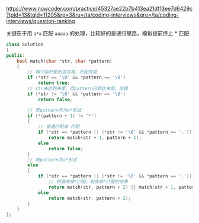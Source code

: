 https://www.nowcoder.com/practice/45327ae22b7b413ea21df13ee7d6429c?tpId=13&tqId=11205&rp=3&ru=/ta/coding-interviews&qru=/ta/coding-interviews/question-ranking

关键在于用 `a*a` 匹配 `aaaaa` 的处理，比较好的是递归思路，模拟提前终止 * 匹配

```cpp
class Solution
{
public:
    bool match(char *str, char *pattern)
    {
        // 两个指针都到达末尾，匹配完成
        if (*str == '\0' && *pattern == '\0')
            return true;
        // str未达到末尾，但pattern已到达末尾，出错
        if (*str != '\0' && *pattern == '\0')
            return false;

        // 若pattern不为a*形式
        if (*(pattern + 1) != '*')
        {
            // 普通匹配或.匹配
            if (*str == *pattern || (*str != '\0' && *pattern == '.'))
                return match(str + 1, pattern + 1);
            else
                return false;
        }
        // 若pattern为a*形式
        else
        {
            if (*str == *pattern || (*str != '\0' && *pattern == '.'))
                // 检查继续*匹配，和放弃*匹配的结果
                return match(str, pattern + 2) || match(str + 1, pattern);
            else
                return match(str, pattern + 2);
        }
    }
};
```

